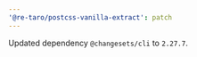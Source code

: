 ```yaml
---
'@re-taro/postcss-vanilla-extract': patch
---
```


Updated dependency `@changesets/cli` to `2.27.7`.
